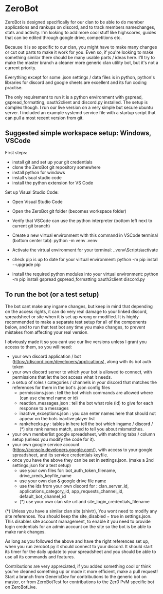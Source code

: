 # ZeroBot
ZeroBot is designed specifically for our clan to be able to do member applications and rankups on discord, and to track members namechanges, stats and activity.
I'm looking to add more cool stuff like highscores, guides that can be edited through google drive, competitions etc.

Because it is so specific to our clan, you might have to make many changes or cut out parts to make it work for you.
Even so, if you're looking to make something similar there should be many usable parts / ideas here.
I'll try to make the master branch a cleaner more generic clan utility bot, but it's not a current priority.

Everything except for some .json settings / data files is in python, python's libraries for discord and google sheets are excellent and its fun coding practise.

The only requirement to run it is a python environment with gspread, gspread_formatting, oauth2client and discord.py installed. The setup is complex though.
I run our live version on a very simple but secure ubuntu server. I included an example systemd service file with a startup script that can pull a most recent version from git.

## Suggested simple workspace setup: Windows, VSCode

First steps:
- install git and set up your git credentials
- clone the ZeroBot git repository somewhere
- install python for windows
- install visual studio code
- install the python extension for VS Code

Set up Visual Studio Code:
- Open Visual Studio Code
- Open the ZeroBot git folder (becomes workspace folder)
- Verify that VSCode can use the python interpreter (bottom left next to current git branch)

- Create a new virtual environment with this command in VSCode terminal (bottom center tab): python -m venv .venv
- Activate the virtual environment for your terminal: .\.venv\Scripts\activate
- check pip is up to date for your virtual environment: python -m pip install --upgrade pip
- install the required python modules into your virtual environment: python -m pip install gspread gspread_formatting oauth2client discord.py


## To run the bot (or a test setup)
The bot cant make any ingame changes, but keep in mind that depending on the access rights, it can do very real damage to your linked discord, spreadsheet or site when it is set up wrong or modified. It is highly recommended to make a separate test setup for all of the components below, and to run that test bot any time you make changes, to prevent mistakes from affecting your real version.

I obviously made it so you cant use our live versions unless I grant you access to them, so you will need:
- your own discord application / bot (https://discord.com/developers/applications), along with its bot auth token
- your own discord server to which your bot is allowed to connect, with permissions that let the bot access what it needs.
- a setup of roles / categories / channels in your discord that matches the references for them in the bot's .json config files
  - permissions.json : tell the bot which commands are allowed where (can use channel name or id)
  - reaction_messages.json : tell the bot what role (id) to give for each response to a messages
  - inactive_exceptions.json : you can enter names here that should not appear on the bots inactive player list
  - rankchecks.py : tables in here tell the bot which ingame / discord / (*) site rank names match, used to tell you about mismatches.
- your own memberlist google spreadsheet, with matching tabs / column setup (unless you modify the code for it).
- your own google service account (https://console.developers.google.com/), with access to your google spreadsheet, and its service credentials keyfile.
- once you have the above they can be set in settings.json. (make a 2nd settings.json for a test setup)
  - use your own files for: bot_auth_token_filename, drive_creds_keyfile_name
  - use your own clan & google drive file name
  - use the ids from your own discord for : clan_server_id, applications_category_id, app_requests_channel_id, default_bot_channel_id
  - (*) use your own clan site url and site_login_credentials_filename

(*) Unless you have a similar clan site (shivtr), You wont need to modify any site references. You should keep the site_disabled = true in settings.json.
This disables site account management, to enable it you need to provide login credentials for an admin account on the site so the bot is be able to make rank changes.

As long as you followed the above and have the right references set up, when you run zerobot.py it should connect to your discord.
It should start its timer for the daily update to your spreadsheet and you should be able to use all its commands and features.

Contributions are very appreciated, if you added something cool or think you've cleaned something up or made it more efficient, make a pull request!
Start a branch from GenericDev for contributions to the generic bot on master, or from ZeroBotTest for contributions to the Zer0 PvM specific bot on ZeroBotLive.
